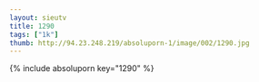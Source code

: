 ```yaml
--- 
layout: sieutv
title: 1290
tags: ["1k"]
thumb: http://94.23.248.219/absoluporn-1/image/002/1290.jpg
---
```

{% include absoluporn key="1290" %} 
